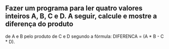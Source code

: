 ## Fazer um programa para ler quatro valores inteiros A, B, C e D. A seguir, calcule e mostre a diferença do produto 
de A e B pelo produto de C e D segundo a fórmula: DIFERENCA = (A * B - C * D).

##